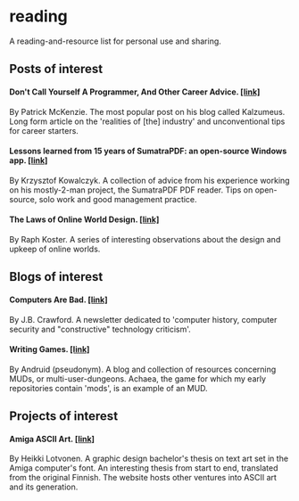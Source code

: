 # reading
A reading-and-resource list for personal use and sharing.

## Posts of interest

#### Don't Call Yourself A Programmer, And Other Career Advice. [[link]](https://www.kalzumeus.com/2011/10/28/dont-call-yourself-a-programmer/)
By Patrick McKenzie. The most popular post on his blog called Kalzumeus. Long form article on the 'realities of [the] industry' and unconventional tips for career starters. 

#### Lessons learned from 15 years of SumatraPDF: an open-source Windows app. [[link]](https://blog.kowalczyk.info/article/2f72237a4230410a888acbfce3dc0864/lessons-learned-from-15-years-of-sumatrapdf-an-open-source-windows-app.html)
By Krzysztof Kowalczyk. A collection of advice from his experience working on his mostly-2-man project, the SumatraPDF PDF reader. Tips on open-source, solo work and good management practice. 

#### The Laws of Online World Design. [[link]](https://www.raphkoster.com/games/laws-of-online-world-design/the-laws-of-online-world-design/)
By Raph Koster. A series of interesting observations about the design and upkeep of online worlds.

## Blogs of interest

#### Computers Are Bad. [[link]](https://computer.rip)
By J.B. Crawford. A newsletter dedicated to 'computer history, computer security and "constructive" technology criticism'.

#### Writing Games. [[link]](https://writing-games.com)
By Andruid (pseudonym). A blog and collection of resources concerning MUDs, or multi-user-dungeons. Achaea, the game for which my early repositories contain 'mods', is an example of an MUD. 

## Projects of interest

#### Amiga ASCII Art. [[link]](https://blog.glyphdrawing.club/amiga-ascii-art/)
By Heikki Lotvonen. A graphic design bachelor's thesis on text art set in the Amiga computer's font. An interesting thesis from start to end, translated from the original Finnish. The website hosts other ventures into ASCII art and its generation. 
